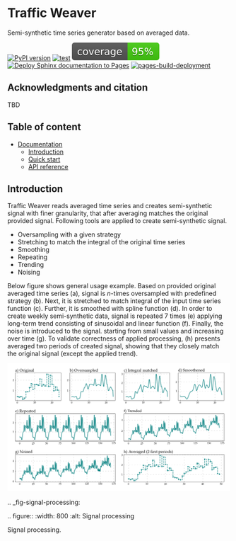 # Traffic Weaver

Semi-synthetic time series generator based on averaged data.

[![PyPI version](https://badge.fury.io/py/traffic-weaver.svg)](https://badge.fury.io/py/traffic-weaver)
[![test](https://github.com/netopt/traffic-weaver/actions/workflows/test.yml/badge.svg)](https://github.com/netopt/traffic-weaver/actions/workflows/test.yml)
[![coverage badge](https://github.com/netopt/traffic-weaver/raw/main/badges/coverage.svg)](https://github.com/netopt/traffic-weaver/raw/main/badges/coverage.svg)
[![Deploy Sphinx documentation to Pages](https://github.com/netopt/traffic-weaver/actions/workflows/documentation.yml/badge.svg)](https://github.com/netopt/traffic-weaver/actions/workflows/documentation.yml)
[![pages-build-deployment](https://github.com/netopt/traffic_weaver/actions/workflows/pages/pages-build-deployment/badge.svg)](https://github.com/netopt/traffic_weaver/actions/workflows/pages/pages-build-deployment)

## Acknowledgments and citation

TBD

## Table of content
- [Documentation](https://netopt.github.io/traffic-weaver/)
    - [Introduction](https://netopt.github.io/traffic-weaver/introduction.html)
    - [Quick start](https://netopt.github.io/traffic-weaver/quick_start.html)
    - [API reference](https://netopt.github.io/traffic-weaver/apidocs/traffic_weaver.html)


## Introduction

Traffic Weaver reads averaged time series and creates
semi-synthetic signal with finer granularity, that after averaging
matches the original provided signal.
Following tools are applied to create semi-synthetic signal.

* Oversampling with a given strategy
* Stretching to match the integral of the original time series
* Smoothing
* Repeating
* Trending
* Noising

Below figure shows general usage example.
Based on provided original averaged time series (a), signal is *n*-times oversampled
with predefined strategy (b). Next, it is stretched to match integral of the input
time series function (c). Further, it is smoothed with spline function (d).
In order to create weekly semi-synthetic data, signal is repeated 7 times
(e) applying long-term trend consisting of sinusoidal and linear function (f).
Finally, the noise is introduced to the signal. starting from small values and
increasing over time (g). To validate correctness of applied processing,
(h) presents averaged two periods of created signal, showing that they closely
match the original signal (except the applied trend).

<img alt="Signal processing" width="800px" src="https://github.com/netopt/traffic-weaver/raw/main/docs/source/_static/gfx/signal_processing_overview.png"/>

.. _fig-signal-processing:

.. figure::
   :width: 800
   :alt: Signal processing

   Signal processing.

